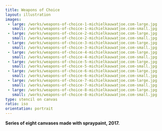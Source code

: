```yaml
---
title: Weapons of Choice
layout: illustration
images:
 - large: /works/weapons-of-choice-1-michielkauwatjoe.com-large.jpg
   small: /works/weapons-of-choice-1-michielkauwatjoe.com-small.jpg
 - large: /works/weapons-of-choice-2-michielkauwatjoe.com-large.jpg
   small: /works/weapons-of-choice-2-michielkauwatjoe.com-small.jpg
 - large: /works/weapons-of-choice-3-michielkauwatjoe.com-large.jpg
   small: /works/weapons-of-choice-3-michielkauwatjoe.com-small.jpg
 - large: /works/weapons-of-choice-4-michielkauwatjoe.com-large.jpg
   small: /works/weapons-of-choice-4-michielkauwatjoe.com-small.jpg
 - large: /works/weapons-of-choice-5-michielkauwatjoe.com-large.jpg
   small: /works/weapons-of-choice-5-michielkauwatjoe.com-small.jpg
 - large: /works/weapons-of-choice-6-michielkauwatjoe.com-large.jpg
   small: /works/weapons-of-choice-6-michielkauwatjoe.com-small.jpg
 - large: /works/weapons-of-choice-7-michielkauwatjoe.com-large.jpg
   small: /works/weapons-of-choice-7-michielkauwatjoe.com-small.jpg
 - large: /works/weapons-of-choice-8-michielkauwatjoe.com-large.jpg
   small: /works/weapons-of-choice-8-michielkauwatjoe.com-small.jpg
type: stencil on canvas
ratio: iso
orientation: portrait
---
```


**Series of eight canvases made with spraypaint, 2017.**
